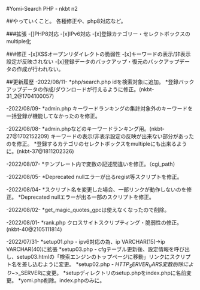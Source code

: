#Yomi-Search PHP - nkbt n2

##やっていくこと。
各種修正や、php8対応など。

###拡張
-[]PHP8対応
-[x]IPv6対応
-[x]登録カテゴリー・セレクトボックスのmultiple化

###修正
-[x]XSSオープンリダイレクトの脆弱性
-[x]キーワードの表示/非表示設定が反映されない
-[x]登録データのバックアップ・復元のバックアップデータの作成が行われない。

##更新履歴
-2022/08/11-
*php/search.php idを検索対象に追加。
*登録バックアップデータの作成/ダウンロードが行えるように修正。(nkbt-31_2@1704100057)

-2022/08/09-
*admin.php キーワードランキングの集計対象外のキーワードを一括登録が機能してなかったのを修正。

-2022/08/08-
*admin.phpなどのキーワードランキング用。(nkbt-27@1702152209)
 キーワードの表示/非表示設定の反映が出来ない部分があったのを修正。
*登録するカテゴリのセレクトボックスをmultipleにも出来るように。(nkbt-37@1811202326)
 
-2022/08/07-
*テンプレート内で変数の記述間違いを修正。（cgi_path）

-2022/08/05-
*Deprecated nullエラーが出るregist等スクリプトを修正。
 
-2022/08/04-
*スクリプト名を変更した場合、一部リンクが動作しないのを修正。
*Deprecated nullエラーが出る一部のスクリプトを修正。

-2022/08/02-
*get_magic_quotes_gpcは使えなくなったので削除。

-2022/08/01-
*rank.php クロスサイトスクリプティング・脆弱性の修正。(nkbt-40@2105111814)

-2022/07/31-
*setup01.php - ipv6対応の為、ip VARCHAR(15)->ip VARCHAR(40)に拡張
*setup03.php - cfgテーブル更新後、設定情報を呼び出し、setup03.htmlの「検索エンジンのトップページに移動」リンクにスクリプト名を差し込むように変更。
*setup02.php - $HTTP_SERVER_VARS変数　削除により->$_SERVERに変更。
*setupディレクトリのsetup.phpをindex.phpに名前変更。
*yomi.php削除。index.phpのみに。